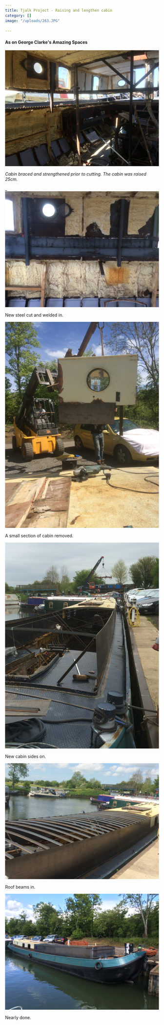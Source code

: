 ```yaml
---
title: Tjalk Project - Raising and lengthen cabin
category: []
image: "/uploads/263.JPG"

---
```

#### As on George Clarke's Amazing Spaces

![](/uploads/239.JPG)

_Cabin braced and strengthened prior to cutting. The cabin was raised 25cm._

_![](/uploads/248-1.JPG)

New steel cut and welded in.

![](/uploads/280.JPG)

A small section of cabin removed.

![](/uploads/291.JPG)

New cabin sides on.

![](/uploads/313.JPG)

Roof beams in.

![](/uploads/325.JPG)

Nearly done.